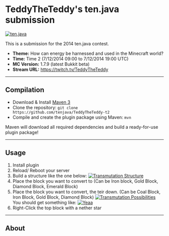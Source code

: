 TeddyTheTeddy's ten.java submission
==============================

[![ten.java](https://cdn.mediacru.sh/hu4CJqRD7AiB.svg)](https://tenjava.com/)

This is a submission for the 2014 ten.java contest.

- __Theme:__ How can energy be harnessed and used in the Minecraft world?
- __Time:__ Time 2 (7/12/2014 09:00 to 7/12/2014 19:00 UTC)
- __MC Version:__ 1.7.9 (latest Bukkit beta)
- __Stream URL:__ https://twitch.tv/TeddyTheTeddy

<!-- put chosen theme above -->

---------------------------------------

Compilation
-----------

- Download & Install [Maven 3](http://maven.apache.org/download.html)
- Clone the repository: `git clone https://github.com/tenjava/TeddyTheTeddy-t2`
- Compile and create the plugin package using Maven: `mvn`

Maven will download all required dependencies and build a ready-for-use plugin package!

---------------------------------------

Usage
-----

1. Install plugin
2. Reload/ Reboot your server
3. Build a structure like the one below:
[![Transmutation Structure](http://i.imgur.com/sJ6JYaz.png)](?)
4. Place the block you want to convert to (Can be Iron block, Gold Block, Diamond Block, Emerald Block)
5. Place the block you want to convert, the teir down. (Can be Coal Block, Iron Block, Gold Block, Diamond Block)
[![Transmutation Possibilities](http://i.imgur.com/j4NC53G.png)](?)
You should get something like:
[![Yeaa](http://i.imgur.com/0sdyYlM.png)](?)
6. Right-Click the top block with a nether star

<!-- Hi, TeddyTheTeddy! This is the default README for every ten.java submission. -->
<!-- We encourage you to edit this README with some information about your submission – keep in mind you'll be scored on documentation! -->

---------------------------------------

About
-----
